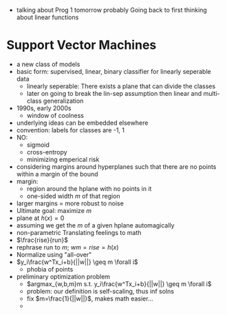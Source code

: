 - talking about Prog 1 tomorrow probably
Going back to first thinking about linear functions

# Support Vector Machines
- a new class of models
- basic form: supervised, linear, binary classifier for linearly seperable data
	- linearly seperable: There exists a plane that can divide the classes
	- later on going to break the lin-sep assumption then linear and multi-class generalization
- 1990s, early 2000s
	- window of coolness
- underlying ideas can be embedded elsewhere
- convention: labels for classes are -1, 1
- NO:
	- sigmoid
	- cross-entropy
	- minimizing emperical risk
- considering margins around hyperplanes such that there are no points within a margin of the bound
- margin:
	- region around the hplane with no points in it
	- one-sided width $m$ of that region
- larger margins = more robust to noise
- Ultimate goal: maximize $m$
- plane at $h(x)=0$
- assuming we get the $m$ of a given hplane automagically
- non-parametric
Translating feelings to math
- $\frac{rise}{run}$
- rephrase run to $m$; $wm=rise=h(x)$
- Normalize using "all-over"
- $y_i\frac{w^Tx_i+b}{||w||} \geq m \forall i$
	- phobia of points
- preliminary optimization problem
	- $argmax_{w,b,m}m s.t. y_i\frac{w^Tx_i+b}{||w||} \geq m \forall i$
	- problem: our definition is self-scaling, thus inf solns
	- fix $m=\frac{1}{||w||}$, makes math easier...
	- 